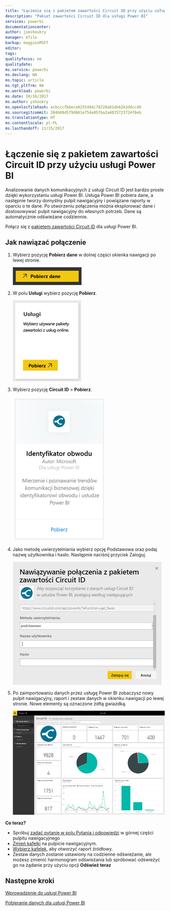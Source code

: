 ```yaml
---
title: "Łączenie się z pakietem zawartości Circuit ID przy użyciu usługi Power BI"
description: "Pakiet zawartości Circuit ID dla usługi Power BI"
services: powerbi
documentationcenter: 
author: joeshoukry
manager: kfile
backup: maggiesMSFT
editor: 
tags: 
qualityfocus: no
qualitydate: 
ms.service: powerbi
ms.devlang: NA
ms.topic: article
ms.tgt_pltfrm: NA
ms.workload: powerbi
ms.date: 10/16/2017
ms.author: yshoukry
ms.openlocfilehash: ecbcccfbbece8255494c78220a81de62b3ddcc40
ms.sourcegitcommit: 284b09d579d601e754a05fba2a4025723724f8eb
ms.translationtype: HT
ms.contentlocale: pl-PL
ms.lasthandoff: 11/15/2017
---
```

# <a name="connect-to-circuit-id-with-power-bi"></a>Łączenie się z pakietem zawartości Circuit ID przy użyciu usługi Power BI
Analizowanie danych komunikacyjnych z usługi Circuit ID jest bardzo proste dzięki wykorzystaniu usługi Power BI. Usługa Power BI pobiera dane, a następnie tworzy domyślny pulpit nawigacyjny i powiązane raporty w oparciu o te dane. Po utworzeniu połączenia można eksplorować dane i dostosowywać pulpit nawigacyjny do własnych potrzeb. Dane są automatycznie odświeżane codziennie.

Połącz się z [pakietem zawartości Circuit ID](https://app.powerbi.com/getdata/services/circuitid) dla usługi Power BI.

## <a name="how-to-connect"></a>Jak nawiązać połączenie
1. Wybierz pozycję **Pobierz dane** w dolnej części okienka nawigacji po lewej stronie.
   
    ![](media/service-connect-to-circuit-id/getdata.png)
2. W polu **Usługi** wybierz pozycję **Pobierz**.
   
    ![](media/service-connect-to-circuit-id/services.png)
3. Wybierz pozycję **Circuit ID** \> **Pobierz**.
   
    ![](media/service-connect-to-circuit-id/circuitid.png)
4. Jako metodę uwierzytelniania wybierz opcję Podstawowa oraz podaj nazwę użytkownika i hasło. Następnie naciśnij przycisk Zaloguj.
   
    ![](media/service-connect-to-circuit-id/circuitid_login.png)
5. Po zaimportowaniu danych przez usługę Power BI zobaczysz nowy pulpit nawigacyjny, raport i zestaw danych w okienku nawigacji po lewej stronie. Nowe elementy są oznaczone żółtą gwiazdką.
   
    ![](media/service-connect-to-circuit-id/circuitid_dashboard_chrome.png)

**Co teraz?**

* Spróbuj [zadać pytanie w polu Pytania i odpowiedzi](service-q-and-a.md) w górnej części pulpitu nawigacyjnego
* [Zmień kafelki](service-dashboard-edit-tile.md) na pulpicie nawigacyjnym.
* [Wybierz kafelek](service-dashboard-tiles.md), aby otworzyć raport źródłowy.
* Zestaw danych zostanie ustawiony na codzienne odświeżanie, ale możesz zmienić harmonogram odświeżania lub spróbować odświeżyć go na żądanie przy użyciu opcji **Odśwież teraz**

## <a name="next-steps"></a>Następne kroki
[Wprowadzenie do usługi Power BI](service-get-started.md)

[Pobieranie danych dla usługi Power BI](service-get-data.md)

